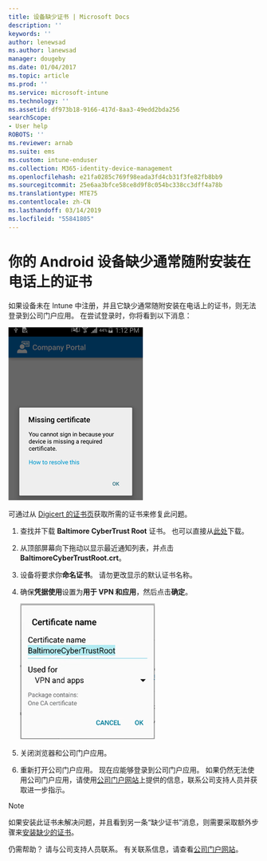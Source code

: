 ```yaml
---
title: 设备缺少证书 | Microsoft Docs
description: ''
keywords: ''
author: lenewsad
ms.author: lanewsad
manager: dougeby
ms.date: 01/04/2017
ms.topic: article
ms.prod: ''
ms.service: microsoft-intune
ms.technology: ''
ms.assetid: df973b18-9166-417d-8aa3-49edd2bda256
searchScope:
- User help
ROBOTS: ''
ms.reviewer: arnab
ms.suite: ems
ms.custom: intune-enduser
ms.collection: M365-identity-device-management
ms.openlocfilehash: e21fa0285c769f98eada3fd4cb31f3fe82fb8bb9
ms.sourcegitcommit: 25e6aa3bfce58ce8d9f8c054bc338cc3dff4a78b
ms.translationtype: MTE75
ms.contentlocale: zh-CN
ms.lasthandoff: 03/14/2019
ms.locfileid: "55841805"
---
```

# <a name="your-android-device-is-missing-a-certificate-that-usually-comes-installed-on-your-phone"></a>你的 Android 设备缺少通常随附安装在电话上的证书

如果设备未在 Intune 中注册，并且它缺少通常随附安装在电话上的证书，则无法登录到公司门户应用。 在尝试登录时，你将看到以下消息：

![screenshot-error-message-about-missing-certificate](./media/andr-cert_install-1-cert_missing.png)

可通过从 [Digicert 的证书页](https://www.digicert.com/digicert-root-certificates.htm)获取所需的证书来修复此问题。

1. 查找并下载 __Baltimore CyberTrust Root__ 证书。 也可以直接从[此处](https://www.digicert.com/CACerts/BaltimoreCyberTrustRoot.crt)下载。

2. 从顶部屏幕向下拖动以显示最近通知列表，并点击 **BaltimoreCyberTrustRoot.crt**。

3. 设备将要求你**命名证书**。 请勿更改显示的默认证书名称。

4. 确保**凭据使用**设置为**用于 VPN 和应用**，然后点击**确定**。

    ![screenshot-certificate-name-dialog-showing-baltimore-certificate-name](./media/andr-cert_install-2-add_cert_name.png)

5. 关闭浏览器和公司门户应用。

6. 重新打开公司门户应用。 现在应能够登录到公司门户应用。 如果仍然无法使用公司门户应用，请使用[公司门户网站](https://go.microsoft.com/fwlink/?linkid=2010980)上提供的信息，联系公司支持人员并获取进一步指示。

>[!NOTE]
> 如果安装此证书未解决问题，并且看到另一条“缺少证书”消息，则需要采取额外步骤来[安装缺少的证书](your-device-is-missing-an-IT-required-certificate-android.md)。

仍需帮助？ 请与公司支持人员联系。 有关联系信息，请查看[公司门户网站](https://go.microsoft.com/fwlink/?linkid=2010980)。
